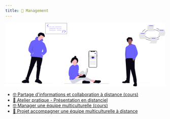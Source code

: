 ```yaml
---
title: 💬 Management
---
```


![](../../../assets/undraw/undraw_founding-team_8uhm.svg)

- [🤓 Partage d'informations et collaboration à distance (cours)](/cours/management/distanciel/cours-presentation-distance-outils-collab)
- [📌 Atelier pratique - Présentation en distanciel](/cours/management/distanciel/presentation_distanciel)
- [🤓 Manager une équipe multiculturelle (cours)](/cours/management/multiculturel/management-multiculturel-cours)
- [📌 Projet accompagner une équipe multiculturelle à distance](/cours/management/multiculturel/projet)

